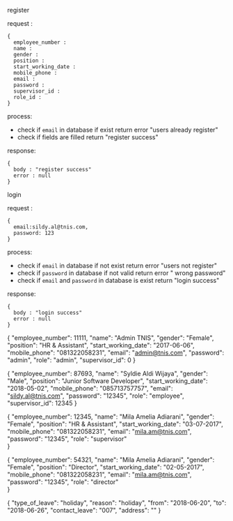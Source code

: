 register

request :
```
{
  employee_number : 
  name :
  gender :
  position :
  start_working_date :
  mobile_phone :  
  email :
  password :
  supervisor_id :
  role_id :
}
```

process:
- check if ```email``` in database if exist return error "users already register"
- check if fields are filled return "register success"

response: 
```
{
  body : "register success"
  error : null
}
```


login

request :
```
{
  email:sildy.al@tnis.com,
  password: 123
}
```

process:
- check if ```email``` in database if not exist return error "users not register"
- check if ```password``` in database if not valid return error " wrong password"
- check if ```email``` and ```password``` in database is exist return "login success"

response: 
```
{
  body : "login success"
  error : null
}
```


{
		"employee_number": 11111,
    "name": "Admin TNIS",
    "gender": "Female",
    "position": "HR & Assistant",
    "start_working_date": "2017-06-06",
    "mobile_phone": "081322058231",
    "email": "admin@tnis.com",
    "password": "admin",
    "role": "admin",
    "supervisor_id": 0
}

{
		"employee_number": 87693,
    "name": "Syldie Aldi Wijaya",
    "gender": "Male",
    "position": "Junior Software Developer",
    "start_working_date": "2018-05-02",
    "mobile_phone": "085713757757",
    "email": "sildy.al@tnis.com",
    "password": "12345",
    "role": "employee",
    "supervisor_id": 12345
}

{
		"employee_number": 12345,
    "name": "Mila Amelia Adiarani",
    "gender": "Female",
    "position": "HR & Assistant",
    "start_working_date": "03-07-2017",
    "mobile_phone": "081322058231",
    "email": "mila.am@tnis.com",
    "password": "12345",
    "role": "supervisor"    
}

{
		"employee_number": 54321,
    "name": "Mila Amelia Adiarani",
    "gender": "Female",
    "position": "Director",
    "start_working_date": "02-05-2017",
    "mobile_phone": "081322058231",
    "email": "mila.am@tnis.com",
    "password": "12345",
    "role": "director"    
}

{
        "type_of_leave": "holiday",
        "reason": "holiday",
        "from": "2018-06-20",
        "to": "2018-06-26",
        "contact_leave": "007",
        "address": ""
}